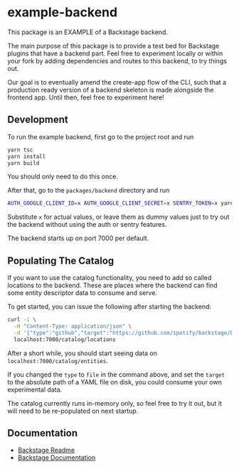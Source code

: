 # example-backend

This package is an EXAMPLE of a Backstage backend.

The main purpose of this package is to provide a test bed for Backstage plugins
that have a backend part. Feel free to experiment locally or within your fork
by adding dependencies and routes to this backend, to try things out.

Our goal is to eventually amend the create-app flow of the CLI, such that a
production ready version of a backend skeleton is made alongside the frontend
app. Until then, feel free to experiment here!

## Development

To run the example backend, first go to the project root and run

```bash
yarn tsc
yarn install
yarn build
```

You should only need to do this once.

After that, go to the `packages/backend` directory and run

```bash
AUTH_GOOGLE_CLIENT_ID=x AUTH_GOOGLE_CLIENT_SECRET=x SENTRY_TOKEN=x yarn start
```

Substitute `x` for actual values, or leave them as
dummy values just to try out the backend without using the auth or sentry features.

The backend starts up on port 7000 per default.

## Populating The Catalog

If you want to use the catalog functionality, you need to add so called locations
to the backend. These are places where the backend can find some entity descriptor
data to consume and serve.

To get started, you can issue the following after starting the backend:

```bash
curl -i \
  -H "Content-Type: application/json" \
  -d '{"type":"github","target":"https://github.com/spotify/backstage/blob/master/plugins/catalog-backend/fixtures/two_components.yaml"}' \
  localhost:7000/catalog/locations
```

After a short while, you should start seeing data on `localhost:7000/catalog/entities`.

If you changed the `type` to `file` in the command above, and set the `target`
to the absolute path of a YAML file on disk, you could consume your own experimental data.

The catalog currently runs in-memory only, so feel free to try it out, but it will
need to be re-populated on next startup.

## Documentation

- [Backstage Readme](https://github.com/spotify/backstage/blob/master/README.md)
- [Backstage Documentation](https://github.com/spotify/backstage/blob/master/docs/README.md)
